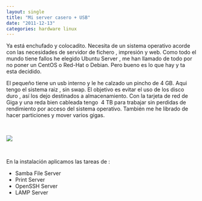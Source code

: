 ```yaml
---
layout: single
title: "Mi server casero + USB"
date: "2011-12-13"
categories: hardware linux
---
```


Ya está enchufado y colocadito. Necesita de un sistema operativo acorde con las necesidades de servidor de fichero , impresión y web. Como todo el mundo tiene fallos he elegido Ubuntu Server , me han llamado de todo por no poner un CentOS o Red-Hat o Debian. Pero bueno es lo que hay y ta esta decidido.

El pequeño tiene un usb interno y le he calzado un pincho de 4 GB. Aqui tengo el sistema raiz , sin swap. El objetivo es evitar el uso de los disco duro , así los dejo destinados a almacenamiento. Con la tarjeta de red de Giga y una reda bien cableada tengo  4 TB para trabajar sin perdidas de rendimiento por acceso del sistema operativo. También me he librado de hacer particiones y mover varios gigas.

 

![](images/6487897401_57b6e1eb1c_z.jpg)

 

En la instalación aplicamos las tareas de :

- Samba File Server
- Print Server
- OpenSSH Server
- LAMP Server
